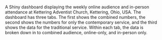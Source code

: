 A Shiny dashboard displaying the weekly online audience and in-person attendance at Kettering Adventist Church, Kettering, Ohio, USA. The dashboard has three tabs. The first shows the combined numbers, the second shows the numbers for only the contemporary service, and the third shows the data for the traditional service. Within each tab, the data is broken down in to combined audience, online-only, and in-person only.
